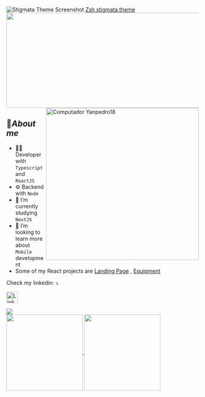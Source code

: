 
   
<img src="https://github.com/VLtim43/VLtim43/assets/69370181/2f3bc66b-a513-4777-bc53-e4d62e1e09d8" alt="Stigmata Theme Screenshot">
<a href="https://github.com/VLtim43/stigmata.zsh-theme">Zsh stigmata theme</a>


<img src="./ezgif.com-gif-maker.gif"  width="1000px" height="250px"> 
<img src="https://www.alura.com.br/assets/img/imersoes/carreira-tech/submarino-recorte-2-red.1598018822.png" min-width="400px" max-width="400px" width="400px" align="right" alt="Computador Yanpedro18">

<h2>📇<i>About me</i></h2>

- 👨‍💻 Developer with `Typescript` and `ReactJS`
- ⚙️ Backend with `Node` 
- 🔭 I’m currently studying `NextJS`
- 👯 I’m looking to learn more about `Mobile` development
- Some of my React projects are <a href="https://snazzy-boba-3f2ddb.netlify.app/">Landing Page</a> , <a href="https://aiko-frontend.onrender.com/">Equipment</a>

<p align="left">
   Check my linkedin: ⤵️
</p>

<p align="left">
  <a href="https://www.linkedin.com/in/fernando-valentim-619338237/" target="_blank"><img alt="LinkedIn" src="https://img.shields.io/badge/linkedin-%230077B5.svg?&style=for-the-badge&logo=linkedin&logoColor=white"  height="30px"/></a>
</p>


<img align="center" src="https://github-readme-activity-graph.vercel.app/graph?username=VLtim43&theme=cobalt&hide_border=true&show_icons=true"/> 
<br>          

<a href="https://github.com/VLtim43">
  <img height=200 align="center" src="https://github-readme-stats.vercel.app/api?username=VLtim43&include_all_commits=true&count_private=true&theme=cobalt&hide_border=true&show_icons=true&card_width=300"/> 
</a>
<a href="https://github.com/VLtim43">
  <img height=200 align="center"  src="https://github-readme-stats.vercel.app/api/top-langs/?username=VLtim43&langs_count=10&layout=compact&theme=cobalt&hide_border=true&show_icons=true&card_width=300"  />
</a>
